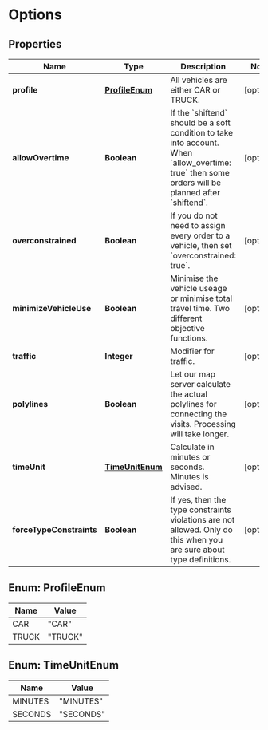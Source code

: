 # Options

## Properties
Name | Type | Description | Notes
------------ | ------------- | ------------- | -------------
**profile** | [**ProfileEnum**](#ProfileEnum) | All vehicles are either CAR or TRUCK. |  [optional]
**allowOvertime** | **Boolean** | If the &#x60;shiftend&#x60; should be a soft condition to take into account. When &#x60;allow_overtime: true&#x60; then some orders will be planned after &#x60;shiftend&#x60;.  |  [optional]
**overconstrained** | **Boolean** | If you do not need to assign every order to a vehicle, then set &#x60;overconstrained: true&#x60;.  |  [optional]
**minimizeVehicleUse** | **Boolean** | Minimise the vehicle useage or minimise total travel time. Two different objective functions. |  [optional]
**traffic** | **Integer** | Modifier for traffic. |  [optional]
**polylines** | **Boolean** | Let our map server calculate the actual polylines for connecting the visits. Processing will take longer. |  [optional]
**timeUnit** | [**TimeUnitEnum**](#TimeUnitEnum) | Calculate in minutes or seconds. Minutes is advised. |  [optional]
**forceTypeConstraints** | **Boolean** | If yes, then the type constraints violations are not allowed. Only do this when you are sure about type definitions. |  [optional]

<a name="ProfileEnum"></a>
## Enum: ProfileEnum
Name | Value
---- | -----
CAR | &quot;CAR&quot;
TRUCK | &quot;TRUCK&quot;

<a name="TimeUnitEnum"></a>
## Enum: TimeUnitEnum
Name | Value
---- | -----
MINUTES | &quot;MINUTES&quot;
SECONDS | &quot;SECONDS&quot;
